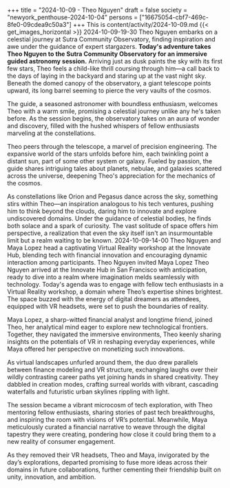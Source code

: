 +++
title = "2024-10-09 - Theo Nguyen"
draft = false
society = "newyork_penthouse-2024-10-04"
persons = ["16675054-cbf7-469c-8fe0-09cdea9c50a3"]
+++
This is content/activity/2024-10-09.md
{{< get_images_horizontal >}}
2024-10-09-19-30
Theo Nguyen embarks on a celestial journey at Sutra Community Observatory, finding inspiration and awe under the guidance of expert stargazers.
**Today's adventure takes Theo Nguyen to the Sutra Community Observatory for an immersive guided astronomy session.** Arriving just as dusk paints the sky with its first few stars, Theo feels a child-like thrill coursing through him—a call back to the days of laying in the backyard and staring up at the vast night sky. Beneath the domed canopy of the observatory, a giant telescope points upward, its long barrel seeming to pierce the very vaults of the cosmos.

The guide, a seasoned astronomer with boundless enthusiasm, welcomes Theo with a warm smile, promising a celestial journey unlike any he's taken before. As the session begins, the observatory takes on an aura of wonder and discovery, filled with the hushed whispers of fellow enthusiasts marveling at the constellations.

Theo peers through the telescope, a marvel of precision engineering. The expansive world of the stars unfolds before him, each twinkling point a distant sun, part of some other system or galaxy. Fueled by passion, the guide shares intriguing tales about planets, nebulae, and galaxies scattered across the universe, deepening Theo's appreciation for the mechanics of the cosmos.

As constellations like Orion and Pegasus dance across the sky, something stirs within Theo—an inspiration analogous to his tech ventures, pushing him to think beyond the clouds, daring him to innovate and explore undiscovered domains. Under the guidance of celestial bodies, he finds both solace and a spark of curiosity. The vast solitude of space offers him perspective, a realization that even the sky itself isn't an insurmountable limit but a realm waiting to be known.
2024-10-09-14-00
Theo Nguyen and Maya Lopez head a captivating Virtual Reality workshop at the Innovate Hub, blending tech with financial innovation and encouraging dynamic interaction among participants.
Theo Nguyen invited Maya Lopez
Theo Nguyen arrived at the Innovate Hub in San Francisco with anticipation, ready to dive into a realm where imagination melds seamlessly with technology. Today's agenda was to engage with fellow tech enthusiasts in a Virtual Reality workshop, a domain where Theo’s expertise shines brightest. The space buzzed with the energy of digital dreamers as attendees, equipped with VR headsets, were set to push the boundaries of reality.

Maya Lopez, a sharp-witted financial analyst and longtime friend, joined Theo, her analytical mind eager to explore new technological frontiers. Together, they navigated the immersive environments, Theo keenly sharing insights on the potentials of VR in reshaping everyday experiences, while Maya offered her perspective on monetizing such innovations.

As virtual landscapes unfurled around them, the duo drew parallels between finance modeling and VR structure, exchanging laughs over their wildly contrasting career paths yet joining hands in shared creativity. They dabbled in creation modes, crafting surreal worlds with vibrant, cascading waterfalls and futuristic urban skylines rippling with light.

The session became a vibrant microcosm of tech exploration, with Theo mentoring fellow enthusiasts, sharing stories of past tech breakthroughs, and inspiring the room with visions of VR’s potential. Meanwhile, Maya meticulously curated a financial narrative to weave through the digital tapestry they were creating, pondering how close it could bring them to a new reality of consumer engagement.

As they removed their VR headsets, Theo and Maya, invigorated by the day’s explorations, departed promising to fuse more ideas across their domains in future collaborations, further cementing their friendship built on unity, innovation, and ambition.
